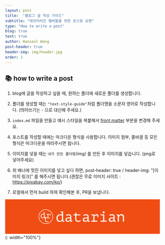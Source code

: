```yaml
---
layout: post
title:  "블로그 글 작성 가이드"
subtitle: "데이터리안 멤버들을 위한 포스팅 요령"
type: "How to write a post"
blog: true
text: true
author: Hanseul Wang
post-header: true
header-img: img/header.jpg
order: 2
---
```


## 📚 how to write a post

1. blog에 글을 작성하고 싶을 때, 원하는 폴더에 새로운 폴더를 생성합니다.

2. 폴더를 생성할 때는 `"text-style-guide"`처럼 폴더명을 소문자 영어로 작성합니다. (띄어쓰기는 - 으로 대신해 주세요.)

3. `index.md` 파일을 만들고 예시 스타일을 복붙해서 [front matter](https://jekyllrb.com/docs/front-matter/) 부분을 변경해 주세요.

4. 포스트를 작성할 때에는 마크다운 형식을 사용합니다. 이미지 첨부, 줄바꿈 등 모든 형식은 마크다운을 따라주시면 됩니다.

5. 이미지를 넣을 때는 `내가 만든 폴더명`/img/ 를 만든 후 이미지를 넣습니다. (png로 넣어주세요)

6. 위 배너에 멋진 이미지를 넣고 싶다 하면, post-header: true / header-img: "\[이미지 링크]" 를 해주시면 됩니다.(괜찮은 무료 이미지 사이트 : https://pixabay.com/ko/)

7. 로컬에서 먼저 build 하여 확인해본 후, PR을 보냅니다.

![예시이미지](img/datarian-logo.png){: width="100%"}
